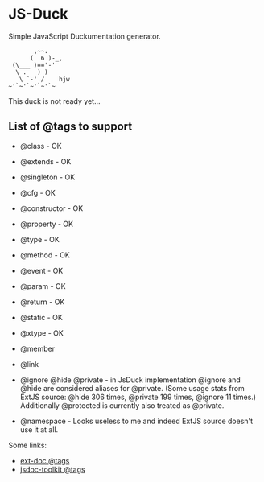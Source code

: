 JS-Duck
=======

Simple JavaScript Duckumentation generator.

           ,~~.
          (  6 )-_,
     (\___ )=='-'
      \ .   ) )
       \ `-' /    hjw
    ~'`~'`~'`~'`~

This duck is not ready yet...


List of @tags to support
------------------------

* @class - OK
* @extends - OK
* @singleton - OK
* @cfg - OK
* @constructor - OK
* @property - OK
* @type - OK
* @method - OK
* @event - OK
* @param - OK
* @return - OK
* @static - OK
* @xtype - OK

* @member
* @link

* @ignore @hide @private - in JsDuck implementation @ignore and @hide
  are considered aliases for @private.  (Some usage stats from ExtJS
  source: @hide 306 times, @private 199 times, @ignore 11 times.)
  Additionally @protected is currently also treated as @private.

* @namespace - Looks useless to me and indeed ExtJS source doesn't use
  it at all.

Some links:

* [ext-doc @tags](http://code.google.com/p/ext-doc/wiki/TagSpecification)
* [jsdoc-toolkit @tags](http://code.google.com/p/jsdoc-toolkit/w/list)
